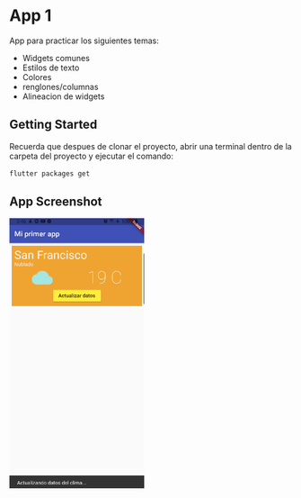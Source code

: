 # App 1

App para practicar los siguientes temas:
- Widgets comunes
- Estilos de texto
- Colores
- renglones/columnas
- Alineacion de widgets

## Getting Started

Recuerda que despues de clonar el proyecto, abrir una terminal dentro de la carpeta del proyecto y ejecutar el comando:

```sh
flutter packages get
``` 

## App Screenshot


<img src="screenshot/Capture0.PNG" width="240" height="480" />


